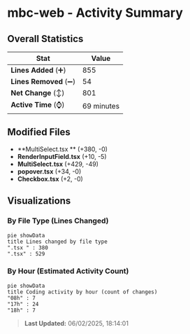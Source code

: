 # mbc-web - Activity Summary 

## Overall Statistics

| Stat                   | Value                                                             |
| ---------------------- | ----------------------------------------------------------------- |
| **Lines Added** (➕)   | 855                                          |
| **Lines Removed** (➖) | 54                                        |
| **Net Change** (↕)    | 801                |
| **Active Time** (⌚)   | 69 minutes |


## Modified Files
- **MultiSelect.tsx ** (+380, -0)
- **RenderInputField.tsx** (+10, -5)
- **MultiSelect.tsx** (+429, -49)
- **popover.tsx** (+34, -0)
- **Checkbox.tsx** (+2, -0)

## Visualizations

### By File Type (Lines Changed)

```mermaid
pie showData
title Lines changed by file type
".tsx " : 380
".tsx" : 529
```

### By Hour (Estimated Activity Count)

```mermaid
pie showData
title Coding activity by hour (count of changes)
"08h" : 7
"17h" : 24
"18h" : 7
```


> **Last Updated:** 06/02/2025, 18:14:01